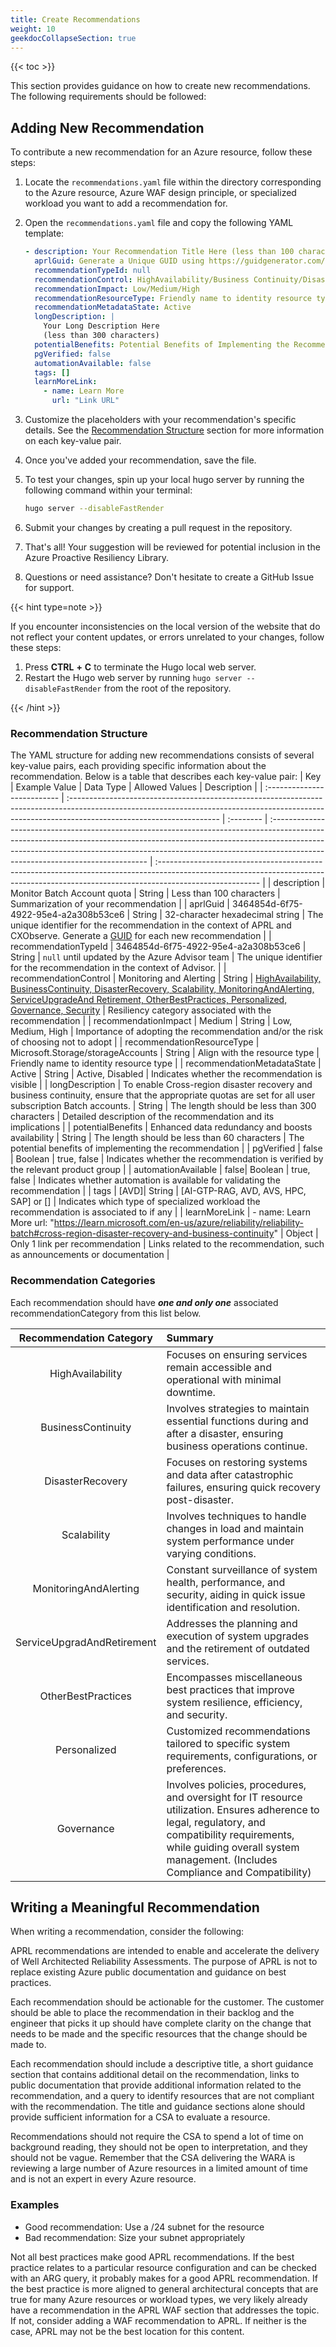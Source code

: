 ```yaml
---
title: Create Recommendations
weight: 10
geekdocCollapseSection: true
---
```


{{< toc >}}

This section provides guidance on how to create new recommendations. The following requirements should be followed:

## Adding New Recommendation

To contribute a new recommendation for an Azure resource, follow these steps:

1. Locate the `recommendations.yaml` file within the directory corresponding to the Azure resource, Azure WAF design principle, or specialized workload you want to add a recommendation for.

1. Open the `recommendations.yaml` file and copy the following YAML template:

    ```yaml
    - description: Your Recommendation Title Here (less than 100 characters)
      aprlGuid: Generate a Unique GUID using https://guidgenerator.com/online-guid-generator.aspx
      recommendationTypeId: null
      recommendationControl: HighAvailability/Business Continuity/Disaster Recovery/Scalability/Monitoring and Alerting/Service Upgrade and Retirement/Other Best Practices/Personalized/Governance
      recommendationImpact: Low/Medium/High
      recommendationResourceType: Friendly name to identity resource type
      recommendationMetadataState: Active
      longDescription: |
        Your Long Description Here
        (less than 300 characters)
      potentialBenefits: Potential Benefits of Implementing the Recommendation (less than 60 characters)
      pgVerified: false
      automationAvailable: false
      tags: []
      learnMoreLink:
        - name: Learn More
          url: "Link URL"
    ```

1. Customize the placeholders with your recommendation's specific details. See the [Recommendation Structure](#recommendation-structure) section for more information on each key-value pair.

1. Once you've added your recommendation, save the file.

1. To test your changes, spin up your local hugo server by running the following command within your terminal:

    ```bash
    hugo server --disableFastRender
    ```

1. Submit your changes by creating a pull request in the repository.

1. That's all! Your suggestion will be reviewed for potential inclusion in the Azure Proactive Resiliency Library.

1. Questions or need assistance? Don't hesitate to create a GitHub Issue for support.

{{< hint type=note >}}

If you encounter inconsistencies on the local version of the website that do not reflect your content updates, or errors unrelated to your changes, follow these steps:

1. Press **CTRL** **+** **C** to terminate the Hugo local web server.
2. Restart the Hugo web server by running `hugo server --disableFastRender` from the root of the repository.

{{< /hint >}}

### Recommendation Structure

The YAML structure for adding new recommendations consists of several key-value pairs, each providing specific information about the recommendation. Below is a table that describes each key-value pair:
| Key | Example Value | Data Type | Allowed Values | Description |
| :-------------------------- | :------------------------------------------------------------------------------------------------------------------------------------------------------------------------------------------------- | :-------- | :----------------------------------------------------------------------------------------------------------------------------------------------------------------------------------------------------------------------------------------------------------------------------------------- | :------------------------------------------------------------------------------------------------------------------------------------------------------------------------------------- |
| description | Monitor Batch Account quota | String | Less than 100 characters | Summarization of your recommendation |
| aprlGuid | 3464854d-6f75-4922-95e4-a2a308b53ce6 | String | 32-character hexadecimal string | The unique identifier for the recommendation in the context of APRL and CXObserve. Generate a [GUID](https://guidgenerator.com/online-guid-generator.aspx) for each new recommendation |
| recommendationTypeId | 3464854d-6f75-4922-95e4-a2a308b53ce6 | String | `null` until updated by the Azure Advisor team | The unique identifier for the recommendation in the context of Advisor. |
| recommendationControl | Monitoring and Alerting | String | [HighAvailability, BusinessContinuity, DisasterRecovery, Scalability, MonitoringAndAlerting, ServiceUpgradeAnd Retirement, OtherBestPractices, Personalized, Governance, Security](#recommendation-categories) | Resiliency category associated with the recommendation |
| recommendationImpact | Medium | String | Low, Medium, High | Importance of adopting the recommendation and/or the risk of choosing not to adopt |
| recommendationResourceType | Microsoft.Storage/storageAccounts | String | Align with the resource type | Friendly name to identity resource type |
| recommendationMetadataState | Active | String | Active, Disabled | Indicates whether the recommendation is visible |
| longDescription | To enable Cross-region disaster recovery and business continuity, ensure that the appropriate quotas are set for all user subscription Batch accounts. | String | The length should be less than 300 characters | Detailed description of the recommendation and its implications |
| potentialBenefits | Enhanced data redundancy and boosts availability | String | The length should be less than 60 characters | The potential benefits of implementing the recommendation |
| pgVerified | false | Boolean | true, false | Indicates whether the recommendation is verified by the relevant product group |
| automationAvailable | false| Boolean | true, false | Indicates whether automation is available for validating the recommendation |
| tags | [AVD]| String | [AI-GTP-RAG, AVD, AVS, HPC, SAP] or [] | Indicates which type of specialized workload the recommendation is associated to if any |
| learnMoreLink | - name: Learn More url: "<https://learn.microsoft.com/en-us/azure/reliability/reliability-batch#cross-region-disaster-recovery-and-business-continuity>" | Object | Only 1 link per recommendation | Links related to the recommendation, such as announcements or documentation |

### Recommendation Categories

Each recommendation should have _**one and only one**_ associated recommendationCategory from this list below.

|    Recommendation Category     | Summary                                                                                                                                                                                                                            |
| :----------------------------: | :--------------------------------------------------------------------------------------------------------------------------------------------------------------------------------------------------------------------------------- |
|       HighAvailability        | Focuses on ensuring services remain accessible and operational with minimal downtime.                                                                                                                                              |
|      BusinessContinuity       | Involves strategies to maintain essential functions during and after a disaster, ensuring business operations continue.                                                                                                            |
|       DisasterRecovery        | Focuses on restoring systems and data after catastrophic failures, ensuring quick recovery post-disaster.                                                                                                                          |
|          Scalability           | Involves techniques to handle changes in load and maintain system performance under varying conditions.                                                                                                                            |
|    MonitoringAndAlerting     | Constant surveillance of system health, performance, and security, aiding in quick issue identification and resolution.                                                                                                            |
| ServiceUpgradAndRetirement | Addresses the planning and execution of system upgrades and the retirement of outdated services.                                                                                                                                   |
|      OtherBestPractices      | Encompasses miscellaneous best practices that improve system resilience, efficiency, and security.                                                                                                                                 |
|          Personalized          | Customized recommendations tailored to specific system requirements, configurations, or preferences.                                                                                                                               |
|           Governance           | Involves policies, procedures, and oversight for IT resource utilization. Ensures adherence to legal, regulatory, and compatibility requirements, while guiding overall system management. (Includes Compliance and Compatibility) |

## Writing a Meaningful Recommendation

When writing a recommendation, consider the following:

APRL recommendations are intended to enable and accelerate the delivery of Well Architected Reliability Assessments. The purpose of APRL is not to replace existing Azure public documentation and guidance on best practices.

Each recommendation should be actionable for the customer. The customer should be able to place the recommendation in their backlog and the engineer that picks it up should have complete clarity on the change that needs to be made and the specific resources that the change should be made to.

Each recommendation should include a descriptive title, a short guidance section that contains additional detail on the recommendation, links to public documentation that provide additional information related to the recommendation, and a query to identify resources that are not compliant with the recommendation. The title and guidance sections alone should provide sufficient information for a CSA to evaluate a resource.

Recommendations should not require the CSA to spend a lot of time on background reading, they should not be open to interpretation, and they should not be vague. Remember that the CSA delivering the WARA is reviewing a large number of Azure resources in a limited amount of time and is not an expert in every Azure resource.

### Examples

- Good recommendation: Use a /24 subnet for the resource
- Bad recommendation: Size your subnet appropriately

Not all best practices make good APRL recommendations. If the best practice relates to a particular resource configuration and can be checked with an ARG query, it probably makes for a good APRL recommendation. If the best practice is more aligned to general architectural concepts that are true for many Azure resources or workload types, we very likely already have a recommendation in the APRL WAF section that addresses the topic. If not, consider adding a WAF recommendation to APRL. If neither is the case, APRL may not be the best location for this content.

